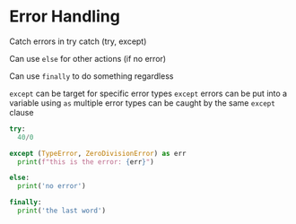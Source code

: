 # Error Handling

Catch errors in try catch (try, except)

Can use `else` for other actions (if no error)

Can use `finally` to do something regardless

`except` can be target for specific error types
`except` errors can be put into a variable using `as`
multiple error types can be caught by the same `except` clause

```py
try:
  40/0

except (TypeError, ZeroDivisionError) as err
  print(f"this is the error: {err}")

else:
  print('no error')

finally:
  print('the last word')
```
